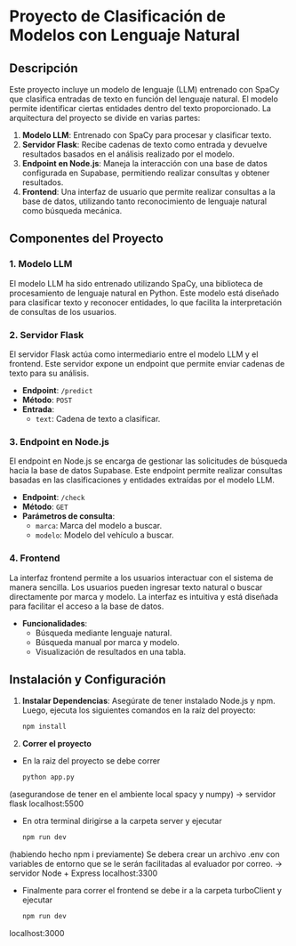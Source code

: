 # Proyecto de Clasificación de Modelos con Lenguaje Natural

## Descripción

Este proyecto incluye un modelo de lenguaje (LLM) entrenado con SpaCy que clasifica entradas de texto en función del lenguaje natural. El modelo permite identificar ciertas entidades dentro del texto proporcionado. La arquitectura del proyecto se divide en varias partes:

1. **Modelo LLM**: Entrenado con SpaCy para procesar y clasificar texto.
2. **Servidor Flask**: Recibe cadenas de texto como entrada y devuelve resultados basados en el análisis realizado por el modelo.
3. **Endpoint en Node.js**: Maneja la interacción con una base de datos configurada en Supabase, permitiendo realizar consultas y obtener resultados.
4. **Frontend**: Una interfaz de usuario que permite realizar consultas a la base de datos, utilizando tanto reconocimiento de lenguaje natural como búsqueda mecánica.

## Componentes del Proyecto

### 1. Modelo LLM

El modelo LLM ha sido entrenado utilizando SpaCy, una biblioteca de procesamiento de lenguaje natural en Python. Este modelo está diseñado para clasificar texto y reconocer entidades, lo que facilita la interpretación de consultas de los usuarios.

### 2. Servidor Flask

El servidor Flask actúa como intermediario entre el modelo LLM y el frontend. Este servidor expone un endpoint que permite enviar cadenas de texto para su análisis.

- **Endpoint**: `/predict`
- **Método**: `POST`
- **Entrada**: 
  - `text`: Cadena de texto a clasificar.

### 3. Endpoint en Node.js

El endpoint en Node.js se encarga de gestionar las solicitudes de búsqueda hacia la base de datos Supabase. Este endpoint permite realizar consultas basadas en las clasificaciones y entidades extraídas por el modelo LLM.

- **Endpoint**: `/check`
- **Método**: `GET`
- **Parámetros de consulta**:
  - `marca`: Marca del modelo a buscar.
  - `modelo`: Modelo del vehículo a buscar.

### 4. Frontend

La interfaz frontend permite a los usuarios interactuar con el sistema de manera sencilla. Los usuarios pueden ingresar texto natural o buscar directamente por marca y modelo. La interfaz es intuitiva y está diseñada para facilitar el acceso a la base de datos.

- **Funcionalidades**:
  - Búsqueda mediante lenguaje natural.
  - Búsqueda manual por marca y modelo.
  - Visualización de resultados en una tabla.

## Instalación y Configuración

1. **Instalar Dependencias**: Asegúrate de tener instalado Node.js y npm. Luego, ejecuta los siguientes comandos en la raíz del proyecto:

   ```bash
   npm install

2. **Correr el proyecto**
-  En la raiz del proyecto se debe correr 
   ```bash
   python app.py 
(asegurandose de tener en el ambiente local spacy y numpy) -> servidor flask localhost:5500
-  En otra terminal dirigirse a la carpeta server y ejecutar 
   ```bash
   npm run dev 
(habiendo hecho npm i previamente) 
Se debera crear un archivo .env con variables de entorno que se le serán facilitadas al evaluador por correo. -> servidor Node + Express localhost:3300
-  Finalmente para correr el frontend se debe ir a la carpeta turboClient y ejecutar 
   ```bash
   npm run dev 
localhost:3000
